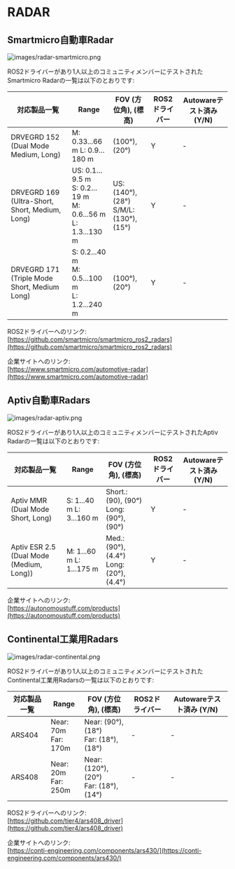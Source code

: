# RADAR

## **Smartmicro自動車Radar**

![images/radar-smartmicro.png](images/radar-smartmicro.png)

ROS2ドライバーがあり1人以上のコミュニティメンバーにテストされたSmartmicro Radarの一覧は以下のとおりです:

| 対応製品一覧                        | Range                                                                 | FOV (方位角), (標高)                  | ROS2ドライバー | Autowareテスト済み (Y/N) |
| ---------------------------------------------- | --------------------------------------------------------------------- | ------------------------------------------- | ------------ | --------------------- |
| DRVEGRD 152 (Dual Mode Medium, Long)           | M: 0.33...66<br/> m L: 0.9…180 m<br/>                                 | (100°), (20°)                               | Y            | -                     |
| DRVEGRD 169 (Ultra-Short, Short, Medium, Long) | US: 0.1…9.5 m<br/> S: 0.2…19 m<br/> M: 0.6...56 m<br/> L: 1.3...130 m | US: (140°), (28°) <br/>S/M/L: (130°), (15°) | Y            | -                     |
| DRVEGRD 171 (Triple Mode Short, Medium Long)   | S: 0.2...40 m<br/> M: 0.5...100 m<br/> L: 1.2...240 m                 | (100°), (20°)                               | Y            | -                     |

ROS2ドライバーへのリンク:  
[https://github.com/smartmicro/smartmicro_ros2_radars](https://github.com/smartmicro/smartmicro_ros2_radars)

企業サイトへのリンク:  
[https://www.smartmicro.com/automotive-radar](https://www.smartmicro.com/automotive-radar)

## **Aptiv自動車Radars**

![images/radar-aptiv.png](images/radar-aptiv.png)

ROS2ドライバーがあり1人以上のコミュニティメンバーにテストされたAptiv Radarの一覧は以下のとおりです:

| 対応製品一覧                  | Range                    | FOV (方位角), (標高)              | ROS2ドライバー | Autowareテスト済み (Y/N) |
| ---------------------------------------- | ------------------------ | --------------------------------------- | ------------ | --------------------- |
| Aptiv MMR (Dual Mode Short, Long)        | S: 1...40 m L: 3...160 m | Short.: (90), (90°) Long: (90°), (90°)  | Y            | -                     |
| Aptiv ESR 2.5 (Dual Mode (Medium, Long)) | M: 1...60 m L: 1...175 m | Med.: (90°), (4.4°) Long: (20°), (4.4°) | Y            | -                     |

企業サイトへのリンク:  
[https://autonomoustuff.com/products](https://autonomoustuff.com/products)

## **Continental工業用Radars**

![images/radar-continental.png](images/radar-continental.png)

ROS2ドライバーがあり1人以上のコミュニティメンバーにテストされたContinental工業用Radarsの一覧は以下のとおりです:

| 対応製品一覧 | Range                     | FOV (方位角), (標高)                  | ROS2ドライバー | Autowareテスト済み (Y/N) |
| ----------------------- | ------------------------- | ------------------------------------------- | ------------ | --------------------- |
| ARS404                  | Near: 70m <br/> Far: 170m | Near: (90°), (18°) <br/> Far: (18°), (18°)  | -            | -                     |
| ARS408                  | Near: 20m <br/> Far: 250m | Near: (120°), (20°) <br/> Far: (18°), (14°) | -            | -                     |

ROS2ドライバーへのリンク:  
[https://github.com/tier4/ars408_driver](https://github.com/tier4/ars408_driver)

企業サイトへのリンク:  
[https://conti-engineering.com/components/ars430/](https://conti-engineering.com/components/ars430/)
